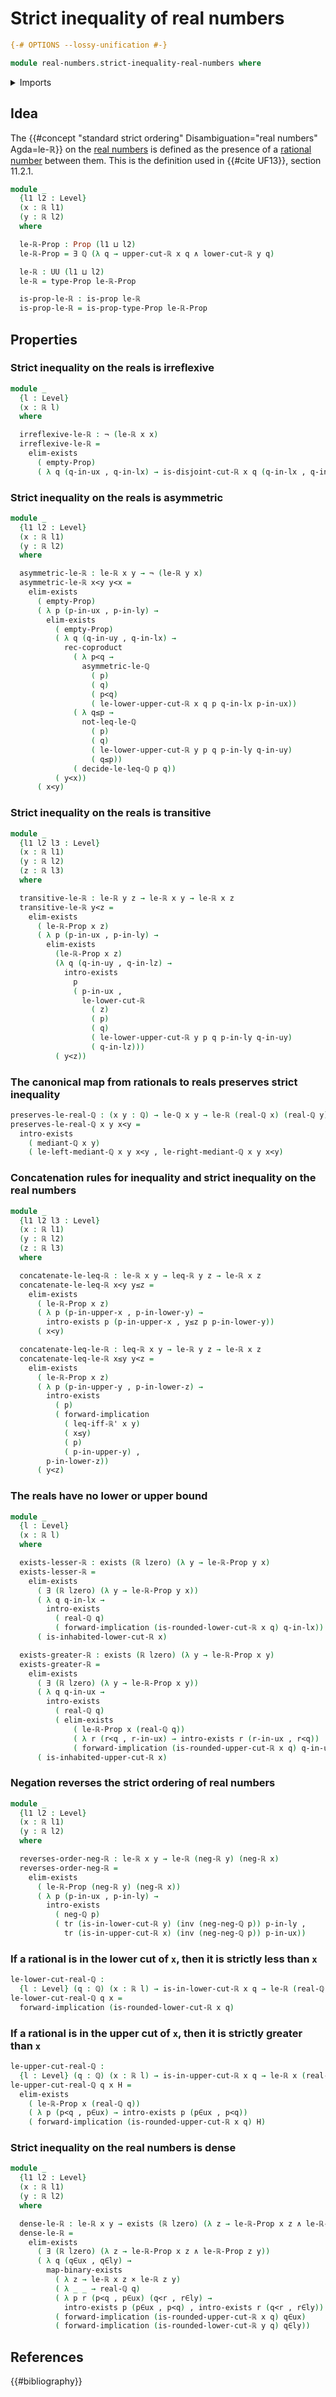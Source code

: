 # Strict inequality of real numbers

```agda
{-# OPTIONS --lossy-unification #-}

module real-numbers.strict-inequality-real-numbers where
```

<details><summary>Imports</summary>

```agda
open import elementary-number-theory.rational-numbers
open import elementary-number-theory.strict-inequality-rational-numbers

open import foundation.cartesian-product-types
open import foundation.conjunction
open import foundation.coproduct-types
open import foundation.dependent-pair-types
open import foundation.empty-types
open import foundation.existential-quantification
open import foundation.identity-types
open import foundation.logical-equivalences
open import foundation.negation
open import foundation.propositions
open import foundation.transport-along-identifications
open import foundation.universe-levels

open import logic.functoriality-existential-quantification

open import real-numbers.dedekind-real-numbers
open import real-numbers.inequality-real-numbers
open import real-numbers.negation-real-numbers
open import real-numbers.rational-real-numbers
```

</details>

## Idea

The
{{#concept "standard strict ordering" Disambiguation="real numbers" Agda=le-ℝ}}
on the [real numbers](real-numbers.dedekind-real-numbers.md) is defined as the
presence of a [rational number](elementary-number-theory.rational-numbers.md)
between them. This is the definition used in {{#cite UF13}}, section 11.2.1.

```agda
module _
  {l1 l2 : Level}
  (x : ℝ l1)
  (y : ℝ l2)
  where

  le-ℝ-Prop : Prop (l1 ⊔ l2)
  le-ℝ-Prop = ∃ ℚ (λ q → upper-cut-ℝ x q ∧ lower-cut-ℝ y q)

  le-ℝ : UU (l1 ⊔ l2)
  le-ℝ = type-Prop le-ℝ-Prop

  is-prop-le-ℝ : is-prop le-ℝ
  is-prop-le-ℝ = is-prop-type-Prop le-ℝ-Prop
```

## Properties

### Strict inequality on the reals is irreflexive

```agda
module _
  {l : Level}
  (x : ℝ l)
  where

  irreflexive-le-ℝ : ¬ (le-ℝ x x)
  irreflexive-le-ℝ =
    elim-exists
      ( empty-Prop)
      ( λ q (q-in-ux , q-in-lx) → is-disjoint-cut-ℝ x q (q-in-lx , q-in-ux))
```

### Strict inequality on the reals is asymmetric

```agda
module _
  {l1 l2 : Level}
  (x : ℝ l1)
  (y : ℝ l2)
  where

  asymmetric-le-ℝ : le-ℝ x y → ¬ (le-ℝ y x)
  asymmetric-le-ℝ x<y y<x =
    elim-exists
      ( empty-Prop)
      ( λ p (p-in-ux , p-in-ly) →
        elim-exists
          ( empty-Prop)
          ( λ q (q-in-uy , q-in-lx) →
            rec-coproduct
              ( λ p<q →
                asymmetric-le-ℚ
                  ( p)
                  ( q)
                  ( p<q)
                  ( le-lower-upper-cut-ℝ x q p q-in-lx p-in-ux))
              ( λ q≤p →
                not-leq-le-ℚ
                  ( p)
                  ( q)
                  ( le-lower-upper-cut-ℝ y p q p-in-ly q-in-uy)
                  ( q≤p))
              ( decide-le-leq-ℚ p q))
          ( y<x))
      ( x<y)
```

### Strict inequality on the reals is transitive

```agda
module _
  {l1 l2 l3 : Level}
  (x : ℝ l1)
  (y : ℝ l2)
  (z : ℝ l3)
  where

  transitive-le-ℝ : le-ℝ y z → le-ℝ x y → le-ℝ x z
  transitive-le-ℝ y<z =
    elim-exists
      ( le-ℝ-Prop x z)
      ( λ p (p-in-ux , p-in-ly) →
        elim-exists
          (le-ℝ-Prop x z)
          (λ q (q-in-uy , q-in-lz) →
            intro-exists
              p
              ( p-in-ux ,
                le-lower-cut-ℝ
                  ( z)
                  ( p)
                  ( q)
                  ( le-lower-upper-cut-ℝ y p q p-in-ly q-in-uy)
                  ( q-in-lz)))
          ( y<z))
```

### The canonical map from rationals to reals preserves strict inequality

```agda
preserves-le-real-ℚ : (x y : ℚ) → le-ℚ x y → le-ℝ (real-ℚ x) (real-ℚ y)
preserves-le-real-ℚ x y x<y =
  intro-exists
    ( mediant-ℚ x y)
    ( le-left-mediant-ℚ x y x<y , le-right-mediant-ℚ x y x<y)
```

### Concatenation rules for inequality and strict inequality on the real numbers

```agda
module _
  {l1 l2 l3 : Level}
  (x : ℝ l1)
  (y : ℝ l2)
  (z : ℝ l3)
  where

  concatenate-le-leq-ℝ : le-ℝ x y → leq-ℝ y z → le-ℝ x z
  concatenate-le-leq-ℝ x<y y≤z =
    elim-exists
      ( le-ℝ-Prop x z)
      ( λ p (p-in-upper-x , p-in-lower-y) →
        intro-exists p (p-in-upper-x , y≤z p p-in-lower-y))
      ( x<y)

  concatenate-leq-le-ℝ : leq-ℝ x y → le-ℝ y z → le-ℝ x z
  concatenate-leq-le-ℝ x≤y y<z =
    elim-exists
      ( le-ℝ-Prop x z)
      ( λ p (p-in-upper-y , p-in-lower-z) →
        intro-exists
          ( p)
          ( forward-implication
            ( leq-iff-ℝ' x y)
            ( x≤y)
            ( p)
            ( p-in-upper-y) ,
        p-in-lower-z))
      ( y<z)
```

### The reals have no lower or upper bound

```agda
module _
  {l : Level}
  (x : ℝ l)
  where

  exists-lesser-ℝ : exists (ℝ lzero) (λ y → le-ℝ-Prop y x)
  exists-lesser-ℝ =
    elim-exists
      ( ∃ (ℝ lzero) (λ y → le-ℝ-Prop y x))
      ( λ q q-in-lx →
        intro-exists
          ( real-ℚ q)
          ( forward-implication (is-rounded-lower-cut-ℝ x q) q-in-lx))
      ( is-inhabited-lower-cut-ℝ x)

  exists-greater-ℝ : exists (ℝ lzero) (λ y → le-ℝ-Prop x y)
  exists-greater-ℝ =
    elim-exists
      ( ∃ (ℝ lzero) (λ y → le-ℝ-Prop x y))
      ( λ q q-in-ux →
        intro-exists
          ( real-ℚ q)
          ( elim-exists
              ( le-ℝ-Prop x (real-ℚ q))
              ( λ r (r<q , r-in-ux) → intro-exists r (r-in-ux , r<q))
              ( forward-implication (is-rounded-upper-cut-ℝ x q) q-in-ux)))
      ( is-inhabited-upper-cut-ℝ x)
```

### Negation reverses the strict ordering of real numbers

```agda
module _
  {l1 l2 : Level}
  (x : ℝ l1)
  (y : ℝ l2)
  where

  reverses-order-neg-ℝ : le-ℝ x y → le-ℝ (neg-ℝ y) (neg-ℝ x)
  reverses-order-neg-ℝ =
    elim-exists
      ( le-ℝ-Prop (neg-ℝ y) (neg-ℝ x))
      ( λ p (p-in-ux , p-in-ly) →
        intro-exists
          ( neg-ℚ p)
          ( tr (is-in-lower-cut-ℝ y) (inv (neg-neg-ℚ p)) p-in-ly ,
            tr (is-in-upper-cut-ℝ x) (inv (neg-neg-ℚ p)) p-in-ux))
```

### If a rational is in the lower cut of `x`, then it is strictly less than `x`

```agda
le-lower-cut-real-ℚ :
  {l : Level} (q : ℚ) (x : ℝ l) → is-in-lower-cut-ℝ x q → le-ℝ (real-ℚ q) x
le-lower-cut-real-ℚ q x =
  forward-implication (is-rounded-lower-cut-ℝ x q)
```

### If a rational is in the upper cut of `x`, then it is strictly greater than `x`

```agda
le-upper-cut-real-ℚ :
  {l : Level} (q : ℚ) (x : ℝ l) → is-in-upper-cut-ℝ x q → le-ℝ x (real-ℚ q)
le-upper-cut-real-ℚ q x H =
  elim-exists
    ( le-ℝ-Prop x (real-ℚ q))
    ( λ p (p<q , p∈ux) → intro-exists p (p∈ux , p<q))
    ( forward-implication (is-rounded-upper-cut-ℝ x q) H)
```

### Strict inequality on the real numbers is dense

```agda
module _
  {l1 l2 : Level}
  (x : ℝ l1)
  (y : ℝ l2)
  where

  dense-le-ℝ : le-ℝ x y → exists (ℝ lzero) (λ z → le-ℝ-Prop x z ∧ le-ℝ-Prop z y)
  dense-le-ℝ =
    elim-exists
      ( ∃ (ℝ lzero) (λ z → le-ℝ-Prop x z ∧ le-ℝ-Prop z y))
      ( λ q (q∈ux , q∈ly) →
        map-binary-exists
          ( λ z → le-ℝ x z × le-ℝ z y)
          ( λ _ _ → real-ℚ q)
          ( λ p r (p<q , p∈ux) (q<r , r∈ly) →
            intro-exists p (p∈ux , p<q) , intro-exists r (q<r , r∈ly))
          ( forward-implication (is-rounded-upper-cut-ℝ x q) q∈ux)
          ( forward-implication (is-rounded-lower-cut-ℝ y q) q∈ly))
```

## References

{{#bibliography}}
